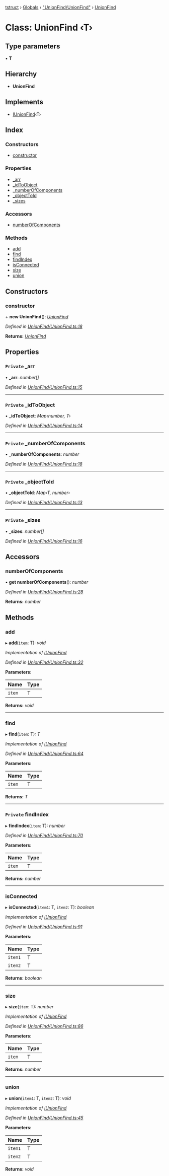 [tstruct](../README.md) › [Globals](../globals.md) › ["UnionFind/UnionFind"](../modules/_unionfind_unionfind_.md) › [UnionFind](_unionfind_unionfind_.unionfind.md)

# Class: UnionFind ‹**T**›

## Type parameters

▪ **T**

## Hierarchy

* **UnionFind**

## Implements

* [IUnionFind](../interfaces/_unionfind_unionfind_.iunionfind.md)‹T›

## Index

### Constructors

* [constructor](_unionfind_unionfind_.unionfind.md#constructor)

### Properties

* [_arr](_unionfind_unionfind_.unionfind.md#private-_arr)
* [_idToObject](_unionfind_unionfind_.unionfind.md#private-_idtoobject)
* [_numberOfComponents](_unionfind_unionfind_.unionfind.md#private-_numberofcomponents)
* [_objectToId](_unionfind_unionfind_.unionfind.md#private-_objecttoid)
* [_sizes](_unionfind_unionfind_.unionfind.md#private-_sizes)

### Accessors

* [numberOfComponents](_unionfind_unionfind_.unionfind.md#numberofcomponents)

### Methods

* [add](_unionfind_unionfind_.unionfind.md#add)
* [find](_unionfind_unionfind_.unionfind.md#find)
* [findIndex](_unionfind_unionfind_.unionfind.md#private-findindex)
* [isConnected](_unionfind_unionfind_.unionfind.md#isconnected)
* [size](_unionfind_unionfind_.unionfind.md#size)
* [union](_unionfind_unionfind_.unionfind.md#union)

## Constructors

###  constructor

\+ **new UnionFind**(): *[UnionFind](_unionfind_unionfind_.unionfind.md)*

*Defined in [UnionFind/UnionFind.ts:18](https://github.com/powerofsoul/tstruct/blob/b1dd7f8/src/UnionFind/UnionFind.ts#L18)*

**Returns:** *[UnionFind](_unionfind_unionfind_.unionfind.md)*

## Properties

### `Private` _arr

• **_arr**: *number[]*

*Defined in [UnionFind/UnionFind.ts:15](https://github.com/powerofsoul/tstruct/blob/b1dd7f8/src/UnionFind/UnionFind.ts#L15)*

___

### `Private` _idToObject

• **_idToObject**: *Map‹number, T›*

*Defined in [UnionFind/UnionFind.ts:14](https://github.com/powerofsoul/tstruct/blob/b1dd7f8/src/UnionFind/UnionFind.ts#L14)*

___

### `Private` _numberOfComponents

• **_numberOfComponents**: *number*

*Defined in [UnionFind/UnionFind.ts:18](https://github.com/powerofsoul/tstruct/blob/b1dd7f8/src/UnionFind/UnionFind.ts#L18)*

___

### `Private` _objectToId

• **_objectToId**: *Map‹T, number›*

*Defined in [UnionFind/UnionFind.ts:13](https://github.com/powerofsoul/tstruct/blob/b1dd7f8/src/UnionFind/UnionFind.ts#L13)*

___

### `Private` _sizes

• **_sizes**: *number[]*

*Defined in [UnionFind/UnionFind.ts:16](https://github.com/powerofsoul/tstruct/blob/b1dd7f8/src/UnionFind/UnionFind.ts#L16)*

## Accessors

###  numberOfComponents

• **get numberOfComponents**(): *number*

*Defined in [UnionFind/UnionFind.ts:28](https://github.com/powerofsoul/tstruct/blob/b1dd7f8/src/UnionFind/UnionFind.ts#L28)*

**Returns:** *number*

## Methods

###  add

▸ **add**(`item`: T): *void*

*Implementation of [IUnionFind](../interfaces/_unionfind_unionfind_.iunionfind.md)*

*Defined in [UnionFind/UnionFind.ts:32](https://github.com/powerofsoul/tstruct/blob/b1dd7f8/src/UnionFind/UnionFind.ts#L32)*

**Parameters:**

Name | Type |
------ | ------ |
`item` | T |

**Returns:** *void*

___

###  find

▸ **find**(`item`: T): *T*

*Implementation of [IUnionFind](../interfaces/_unionfind_unionfind_.iunionfind.md)*

*Defined in [UnionFind/UnionFind.ts:64](https://github.com/powerofsoul/tstruct/blob/b1dd7f8/src/UnionFind/UnionFind.ts#L64)*

**Parameters:**

Name | Type |
------ | ------ |
`item` | T |

**Returns:** *T*

___

### `Private` findIndex

▸ **findIndex**(`item`: T): *number*

*Defined in [UnionFind/UnionFind.ts:70](https://github.com/powerofsoul/tstruct/blob/b1dd7f8/src/UnionFind/UnionFind.ts#L70)*

**Parameters:**

Name | Type |
------ | ------ |
`item` | T |

**Returns:** *number*

___

###  isConnected

▸ **isConnected**(`item1`: T, `item2`: T): *boolean*

*Implementation of [IUnionFind](../interfaces/_unionfind_unionfind_.iunionfind.md)*

*Defined in [UnionFind/UnionFind.ts:91](https://github.com/powerofsoul/tstruct/blob/b1dd7f8/src/UnionFind/UnionFind.ts#L91)*

**Parameters:**

Name | Type |
------ | ------ |
`item1` | T |
`item2` | T |

**Returns:** *boolean*

___

###  size

▸ **size**(`item`: T): *number*

*Implementation of [IUnionFind](../interfaces/_unionfind_unionfind_.iunionfind.md)*

*Defined in [UnionFind/UnionFind.ts:86](https://github.com/powerofsoul/tstruct/blob/b1dd7f8/src/UnionFind/UnionFind.ts#L86)*

**Parameters:**

Name | Type |
------ | ------ |
`item` | T |

**Returns:** *number*

___

###  union

▸ **union**(`item1`: T, `item2`: T): *void*

*Implementation of [IUnionFind](../interfaces/_unionfind_unionfind_.iunionfind.md)*

*Defined in [UnionFind/UnionFind.ts:45](https://github.com/powerofsoul/tstruct/blob/b1dd7f8/src/UnionFind/UnionFind.ts#L45)*

**Parameters:**

Name | Type |
------ | ------ |
`item1` | T |
`item2` | T |

**Returns:** *void*

